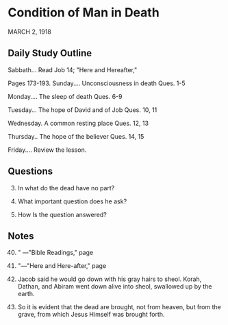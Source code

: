 # Condition of Man in Death
MARCH 2, 1918

## Daily Study Outline

Sabbath... Read Job 14; "Here and Hereafter,"

Pages 173-193. Sunday.... Unconsciousness in death Ques. 1-5

Monday.... The sleep of death Ques. 6-9

Tuesday... The hope of David and of Job Ques. 10, 11

Wednesday. A common resting place Ques. 12, 13

Thursday.. The hope of the believer Ques. 14, 15

Friday.... Review the lesson.

## Questions

3. In what do the dead have no part? 

8. What important question does he ask? 

9. How Is the question answered? 

## Notes

40. " —"Bible Readings," page

13. "—"Here and Here-after," page

138. Jacob said he would go down with his gray hairs to sheol. Korah, Dathan, and Abiram went down alive into sheol, swallowed up by the earth.

20. So it is evident that the dead are brought, not from heaven, but from the grave, from which Jesus Himself was brought forth.
